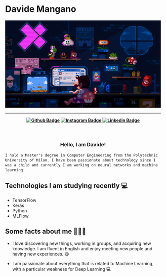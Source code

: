 # Davide Mangano

<h4 align="center">
 
![Unable to load GIF](MarioGIF.gif)

<hr>

[![Github Badge](https://img.shields.io/badge/-Facebook-blue?style=for-the-badge&logo=Facebook&logoColor=white&link=https://github.com/DavideMangano)](https://www.facebook.com/davide.mangano.5)
[![Instagram Badge](https://img.shields.io/badge/-instagram-red?style=for-the-badge&logo=instagram&logoColor=white&link=https://github.com/DavideMangano)](https://instagram.com/flexdaviss?igshid=NzMyMjgxZWIzNw==)
[![Linkedin Badge](https://img.shields.io/badge/-Linkedin-blue?style=for-the-badge&logo=Linkedin&logoColor=white&link=https://github.com/DavideMangano)](https://www.linkedin.com/in/davide-m-a56618111)


</h4>

<h3 align="center">  <br>

Hello, I am Davide!
<br>

</h3>

```
I hold a Master's degree in Computer Engineering from the Polytechnic University of Milan. I have been passionate about technology since I was a child and currently I am working on neural networks and machine learning.
```
## Technologies I am studying recently 💻

- TensorFlow
- Keras
- Python
- MLFlow

## Some facts about me 👨🏻‍💻

- I love discovering new things, working in groups, and acquiring new knowledge. I am fluent in English and enjoy meeting new people and having new experiences. 😄

- I am passionate about everything that is related to Machine Learning, with a particular weakness for Deep Learning 💻

